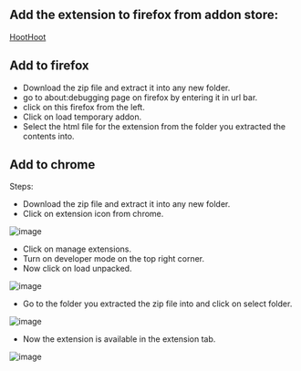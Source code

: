 ## Add the extension to firefox from addon store:

[HootHoot](https://addons.mozilla.org/en-US/firefox/addon/hoothoot/)

## Add to firefox
- Download the zip file and extract it into any new folder.
- go to about:debugging page on firefox by entering it in url bar.
- click on this firefox from the left.
- Click on load temporary addon.
- Select the html file for the extension from the folder you extracted the contents into.

## Add to chrome

Steps:
- Download the zip file and extract it into any new folder.
- Click on extension icon from chrome.

![image](https://github.com/Stiffpixels/HootHoot/assets/32983571/a07bd6f2-e4e4-4094-bcde-e88d6415e564)

- Click on manage extensions.
- Turn on developer mode on the top right corner.
- Now click on load unpacked.

![image](https://github.com/Stiffpixels/HootHoot/assets/32983571/a969c8c5-f08b-47f4-b409-b9d55243d6d1)

- Go to the folder you extracted the zip file into and click on select folder.

![image](https://github.com/Stiffpixels/HootHoot/assets/32983571/fd6d58a4-e7ba-4d03-baf9-222d11430876)

- Now the extension is available in the extension tab.

![image](https://github.com/Stiffpixels/HootHoot/assets/32983571/b42b58b1-b436-4674-9fd9-ce5d7142f54f)

